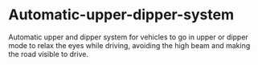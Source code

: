 # Automatic-upper-dipper-system
Automatic upper and dipper system for vehicles to go in upper or dipper mode to relax the eyes while driving, avoiding the high beam and making the road visible to drive.
